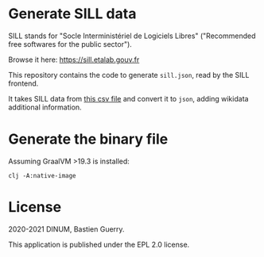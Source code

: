 
# Generate SILL data

SILL stands for "Socle Interministériel de Logiciels Libres"
("Recommended free softwares for the public sector").

Browse it here: <https://sill.etalab.gouv.fr>

This repository contains the code to generate `sill.json`, read by the
SILL frontend.

It takes SILL data from [this csv file](https://raw.githubusercontent.com/DISIC/sill/master/2020/sill-2020.csv) and convert it to `json`, adding
wikidata additional information.


# Generate the binary file

Assuming GraalVM >19.3 is installed:

    clj -A:native-image


# License

2020-2021 DINUM, Bastien Guerry.

This application is published under the EPL 2.0 license.

